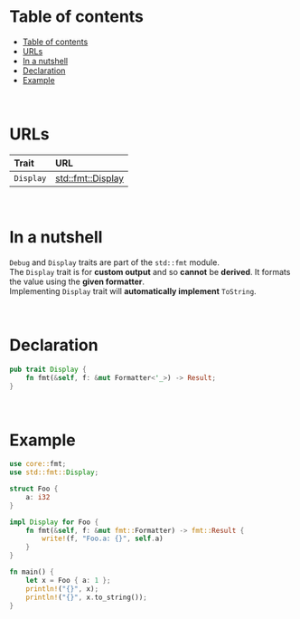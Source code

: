 # Table of contents
- [Table of contents](#table-of-contents)
- [URLs](#urls)
- [In a nutshell](#in-a-nutshell)
- [Declaration](#declaration)
- [Example](#example)

<br>

# URLs
|Trait|URL|
|:----|:------------|
|`Display`|[std::fmt::Display](https://doc.rust-lang.org/std/fmt/trait.Display.html)|

<br>

# In a nutshell
`Debug` and `Display` traits are part of the `std::fmt` module.<br>
The `Display` trait is for **custom output** and so **cannot** be **derived**. It formats the value using the **given formatter**.<br>
Implementing `Display` trait will **automatically implement** `ToString`.<br>

<br>

# Declaration
```rust
pub trait Display {
    fn fmt(&self, f: &mut Formatter<'_>) -> Result;
}
```

<br>

# Example
```Rust
use core::fmt;
use std::fmt::Display;

struct Foo {
    a: i32
}

impl Display for Foo {
    fn fmt(&self, f: &mut fmt::Formatter) -> fmt::Result {
        write!(f, "Foo.a: {}", self.a)
    }
}

fn main() {
    let x = Foo { a: 1 };
    println!("{}", x);
    println!("{}", x.to_string());
}
```
